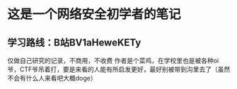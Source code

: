 # 这是一个网络安全初学者的笔记
## 学习路线：B站BV1aHeweKETy
仅做自己研究的记录，不商用，不收费
作者是个菜鸡，在学校里也是被各种oi爷，CTF爷吊着打，要是来看的人能有所启发更好，最好别被带到沟里去了（虽然不会有什么人来看吧大概doge）
